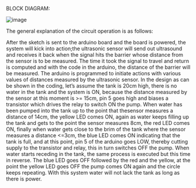 BLOCK DIAGRAM:


![image](https://user-images.githubusercontent.com/85006836/157002846-946e8a20-36a8-453f-be53-8ff0ea9c2e79.png)










The general explanation of the circuit operation is as follows:

After the sketch is sent to the arduino board and the board is powered, the system will kick into action;the ultrasonic sensor will send out ultrasound and receives it back when the signal hits the barrier whose distance from the sensor is to be measured. The time it took the signal to travel and return is computed and with the code in the arduino, the distance of the barrier will be measured. The arduino is programmed to initiate actions with various values of distances measured by the ultrasonic sensor. In the design as can be shown in the coding, let’s assume the tank is 20cm high, there is no water in the tank and the system is ON, because the distance measured by the sensor at this moment is >= 15cm, pin 5 goes high and biases a transistor which drives the relay to switch ON the pump. When water has been pumped into the tank up to the point that thesensor measures a distance of 14cm, the yellow LED comes ON, again as water keeps filling up the tank and gets to the point the sensor measures 8cm, the red LED comes ON, finally when water gets close to the brim of the tank where the sensor measures a distance <=3cm, the blue LED comes ON indicating that the tank is full, and at this point, pin 5 of the arduino goes LOW, thereby cutting supply to the transistor and relay, this in turn switches OFF the pump. When water starts receding in the tank, the same process is executed but this time in reverse. The blue LED goes OFF followed by the red and the yellow, at the point the yellow LED goes OFF the pump comes ON again and the circle keeps repeating. With this system water will not lack the tank as long as there is power.
